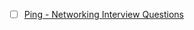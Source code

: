 - [ ] [Ping - Networking Interview Questions](https://sites.google.com/site/computernetworkconcepts/ping)
